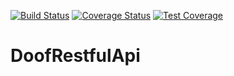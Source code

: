 [![Build Status](https://travis-ci.org/Sebuliba-Adrian/DoofRestfulApi.svg?branch=master)](https://travis-ci.org/Sebuliba-Adrian/DoofRestfulApi?branch=master)
[![Coverage Status](https://coveralls.io/repos/github/Sebuliba-Adrian/DoofRestfulApi/badge.svg?branch=master)](https://coveralls.io/github/Sebuliba-Adrian/DoofRestfulApi?branch=master)
[![Test Coverage](https://api.codeclimate.com/v1/badges/e2975d655ca0fb0fc8be/test_coverage)](https://codeclimate.com/github/Sebuliba-Adrian/DoofRestfulApi/test_coverage)

# DoofRestfulApi